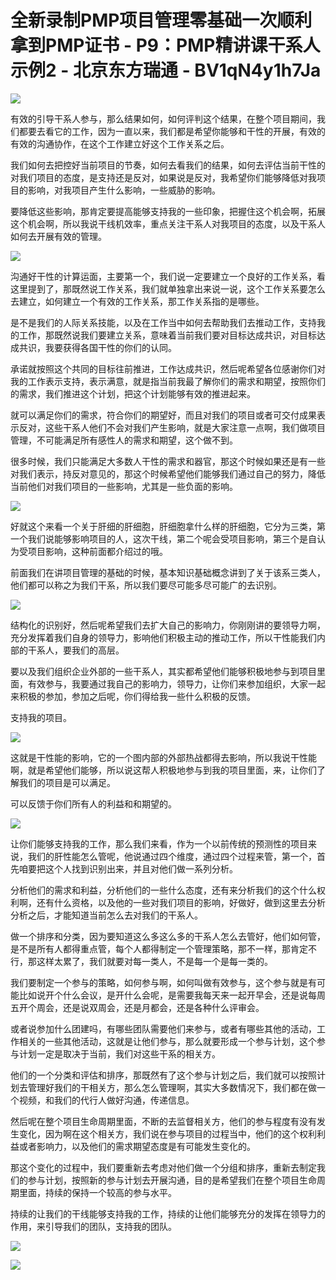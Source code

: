 # 全新录制PMP项目管理零基础一次顺利拿到PMP证书 - P9：PMP精讲课干系人示例2 - 北京东方瑞通 - BV1qN4y1h7Ja

![](img/d91df8f10d4c5cf51533e69b5ec8b723_0.png)

有效的引导干系人参与，那么结果如何，如何评判这个结果，在整个项目期间，我们都要去看它的工作，因为一直以来，我们都是希望你能够和干性的开展，有效的有效的沟通协作，在这个工作建立好这个工作关系之后。

我们如何去把控好当前项目的节奏，如何去看我们的结果，如何去评估当前干性的对我们项目的态度，是支持还是反对，如果说是反对，我希望你们能够降低对我项目的影响，对我项目产生什么影响，一些威胁的影响。

要降低这些影响，那肯定要提高能够支持我的一些印象，把握住这个机会啊，拓展这个机会啊，所以我说干线机效率，重点关注干系人对我项目的态度，以及干系人如何去开展有效的管理。



![](img/d91df8f10d4c5cf51533e69b5ec8b723_2.png)

沟通好干性的计算运面，主要第一个，我们说一定要建立一个良好的工作关系，看这里提到了，那既然说工作关系，我们就单独拿出来说一说，这个工作关系要怎么去建立，如何建立一个有效的工作关系，那工作关系指的是哪些。

是不是我们的人际关系技能，以及在工作当中如何去帮助我们去推动工作，支持我的工作，那既然说我们要建立关系，意味着当前我们要对目标达成共识，对目标达成共识，我要获得各国干性的你们的认同。

承诺就按照这个共同的目标往前推进，工作达成共识，然后呢希望各位感谢你们对我的工作表示支持，表示满意，就是指当前我最了解你们的需求和期望，按照你们的需求，我们推进这个计划，把这个计划能够有效的推进起来。

就可以满足你们的需求，符合你们的期望好，而且对我们的项目或者可交付成果表示反对，这些干系人他们不会对我们产生影响，就是大家注意一点啊，我们做项目管理，不可能满足所有感性人的需求和期望，这个做不到。

很多时候，我们只能满足大多数人干性的需求和器官，那这个时候如果还是有一些对我们表示，持反对意见的，那这个时候希望他们能够我们通过自己的努力，降低当前他们对我们项目的一些影响，尤其是一些负面的影响。



![](img/d91df8f10d4c5cf51533e69b5ec8b723_4.png)

好就这个来看一个关于肝细的肝细胞，肝细胞拿什么样的肝细胞，它分为三类，第一个我们说能够影响项目的人，这次干线，第二个呢会受项目影响，第三个是自认为受项目影响，这种前面都介绍过的哦。

前面我们在讲项目管理的基础的时候，基本知识基础概念讲到了关于该系三类人，他们都可以称之为我们干系，所以我们要尽可能多尽可能广的去识别。



![](img/d91df8f10d4c5cf51533e69b5ec8b723_6.png)

结构化的识别好，然后呢希望我们去扩大自己的影响力，你刚刚讲的要领导力啊，充分发挥着我们自身的领导力，影响他们积极主动的推动工作，所以干性能我们内部的干系人，要我们的高层。

要以及我们组织企业外部的一些干系人，其实都希望他们能够积极地参与到项目里面，有效参与，我要通过我自己的影响力，领导力，让你们来参加组织，大家一起来积极的参加，参加之后呢，你们得给我一些什么积极的反馈。

支持我的项目。

![](img/d91df8f10d4c5cf51533e69b5ec8b723_8.png)

这就是干性能的影响，它的一个图内部的外部热战都得去影响，所以我说干性能啊，就是希望他们能够，所以说这帮人积极地参与到我的项目里面，来，让你们了解我们的项目是可以满足。

可以反馈于你们所有人的利益和和期望的。

![](img/d91df8f10d4c5cf51533e69b5ec8b723_10.png)

让你们能够支持我的工作，那么我们来看，作为一个以前传统的预测性的项目来说，我们的肝性能怎么管呢，他说通过四个维度，通过四个过程来管，第一个，首先咱要把这个人找到识别出来，并且对他们做一系列分析。

分析他们的需求和利益，分析他们的一些什么态度，还有来分析我们的这个什么权利啊，还有什么资格，以及他的一些对我们项目的影响，好做好，做到这里去分析分析之后，才能知道当前怎么去对我们的干系人。

做一个排序和分类，因为要知道这么多这么多的干系人怎么去管好，他们如何管，是不是所有人都得重点管，每个人都得制定一个管理策略，那不一样，那肯定不行，那这样太累了，我们就要对每一类人，不是每一个是每一类的。

我们要制定一个参与的策略，如何参与啊，如何叫做有效参与，这个参与就是有可能比如说开个什么会议，是开什么会呢，是需要我每天来一起开早会，还是说每周五开个周会，还是说双周会，还是月都会，还是各种什么评审会。

或者说参加什么团建吗，有哪些团队需要他们来参与，或者有哪些其他的活动，工作相关的一些其他活动，这就是让他们参与，那么就要形成一个参与计划，这个参与计划一定是取决于当前，我们对这些干系的相关方。

他们的一个分类和评估和排序，那既然有了这个参与计划之后，我们就可以按照计划去管理好我们的干相关方，那么怎么管理啊，其实大多数情况下，我们都在做一个视频，和我们的代行人做好沟通，传递信息。

然后呢在整个项目生命周期里面，不断的去监督相关方，他们的参与程度有没有发生变化，因为啊在这个相关方，我们说在参与项目的过程当中，他们的这个权利利益或者影响力，以及他们的需求期望态度是有可能发生变化的。

那这个变化的过程中，我们要重新去考虑对他们做一个分组和排序，重新去制定我们的参与计划，按照新的参与计划去开展沟通，目的是希望我们在整个项目生命周期里面，持续的保持一个较高的参与水平。

持续的让我们的干线能够支持我的工作，持续的让他们能够充分的发挥在领导力的作用，来引导我们的团队，支持我的团队。



![](img/d91df8f10d4c5cf51533e69b5ec8b723_12.png)

![](img/d91df8f10d4c5cf51533e69b5ec8b723_13.png)